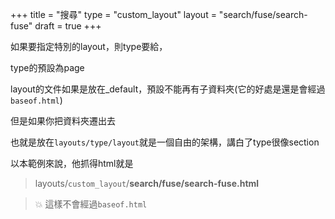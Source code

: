 +++
title = "搜尋"
type = "custom_layout"
layout = "search/fuse/search-fuse"
draft = true
+++

如果要指定特別的layout，則type要給，

type的預設為page

layout的文件如果是放在_default，預設不能再有子資料夾(它的好處是還是會經過``baseof.html``)

但是如果你把資料夾遷出去

也就是放在``layouts/type/layout``就是一個自由的架構，講白了type很像section

以本範例來說，他抓得html就是

> layouts/``custom_layout``/**search/fuse/search-fuse.html**


> :collision: 這樣不會經過``baseof.html``

